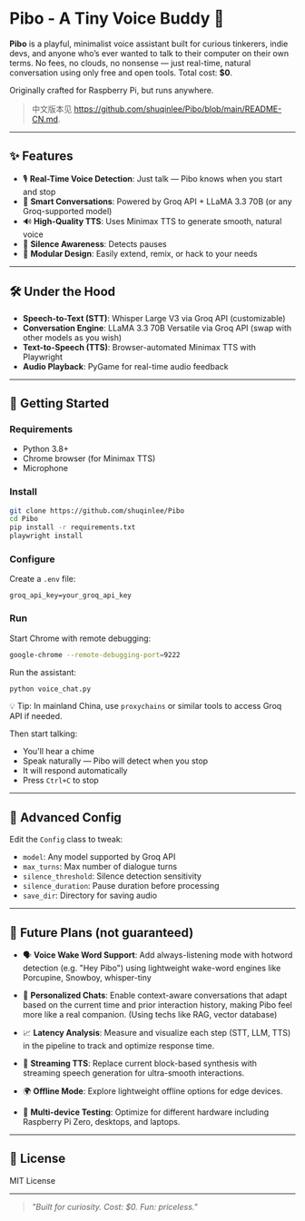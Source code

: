 # Pibo - A Tiny Voice Buddy 🤖

**Pibo** is a playful, minimalist voice assistant built for curious tinkerers, indie devs, and anyone who’s ever wanted to talk to their computer on their own terms. No fees, no clouds, no nonsense — just real-time, natural conversation using only free and open tools. Total cost: **\$0**.

Originally crafted for Raspberry Pi, but runs anywhere.

> 中文版本见 https://github.com/shuqinlee/Pibo/blob/main/README-CN.md.
---

## ✨ Features

- 🎙️ **Real-Time Voice Detection**: Just talk — Pibo knows when you start and stop
- 🧠 **Smart Conversations**: Powered by Groq API + LLaMA 3.3 70B (or any Groq-supported model)
- 🔊 **High-Quality TTS**: Uses Minimax TTS to generate smooth, natural voice
- 🤫 **Silence Awareness**: Detects pauses
- 🧩 **Modular Design**: Easily extend, remix, or hack to your needs

---

## 🛠️ Under the Hood

- **Speech-to-Text (STT)**: Whisper Large V3 via Groq API (customizable)
- **Conversation Engine**: LLaMA 3.3 70B Versatile via Groq API (swap with other models as you wish)
- **Text-to-Speech (TTS)**: Browser-automated Minimax TTS with Playwright
- **Audio Playback**: PyGame for real-time audio feedback

---

## 🚀 Getting Started

### Requirements

- Python 3.8+
- Chrome browser (for Minimax TTS)
- Microphone

### Install

```bash
git clone https://github.com/shuqinlee/Pibo
cd Pibo
pip install -r requirements.txt
playwright install
```

### Configure

Create a `.env` file:

```
groq_api_key=your_groq_api_key
```

### Run

Start Chrome with remote debugging:

```bash
google-chrome --remote-debugging-port=9222
```

Run the assistant:

```bash
python voice_chat.py
```

💡 Tip: In mainland China, use `proxychains` or similar tools to access Groq API if needed.

Then start talking:

- You'll hear a chime
- Speak naturally — Pibo will detect when you stop
- It will respond automatically
- Press `Ctrl+C` to stop

---

## 🔧 Advanced Config

Edit the `Config` class to tweak:

- `model`: Any model supported by Groq API
- `max_turns`: Max number of dialogue turns
- `silence_threshold`: Silence detection sensitivity
- `silence_duration`: Pause duration before processing
- `save_dir`: Directory for saving audio

---

## 🔭 Future Plans (not guaranteed)
- 🗣️ **Voice Wake Word Support**: Add always-listening mode with hotword detection (e.g. "Hey Pibo") using lightweight wake-word engines like Porcupine, Snowboy, whisper-tiny

- 💬 **Personalized Chats**: Enable context-aware conversations that adapt based on the current time and prior interaction history, making Pibo feel more like a real companion. (Using techs like RAG, vector database)

- 📈 **Latency Analysis**: Measure and visualize each step (STT, LLM, TTS) in the pipeline to track and optimize response time.

- 🌊 **Streaming TTS**: Replace current block-based synthesis with streaming speech generation for ultra-smooth interactions.

- 🌍 **Offline Mode**: Explore lightweight offline options for edge devices.

- 🧪 **Multi-device Testing**: Optimize for different hardware including Raspberry Pi Zero, desktops, and laptops.

---

## 📄 License

MIT License

---

> *"Built for curiosity. Cost: \$0. Fun: priceless."*

